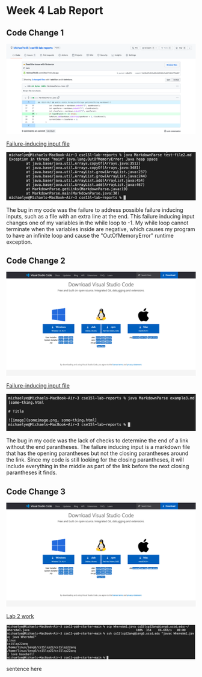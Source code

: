 # Week 4 Lab Report

## Code Change 1

![Image](fix1.png)

[Failure-inducing input file](https://github.com/MichaelYe48/markdown-parser/blob/main/test-file2.md)

![Image](firsterror.png)

The bug in my code was the failure to address possible failure inducing inputs, such as a file with an extra line at the end. This failure inducing input changes one of my variables in the while loop to -1. My while loop cannot terminate when the variables inside are negative, which causes my program to have an infinite loop and cause the "OutOfMemoryError" runtime exception.

## Code Change 2

![Image](VScodedownload.png)

[Failure-inducing input file](https://github.com/MichaelYe48/cse15l-lab-reports/blob/main/example3.md)

![Image](seconderror.png)

The bug in my code was the lack of checks to determine the end of a link without the end parantheses. The failure inducing input is a markdown file that has the opening parantheses but not the closing parantheses around the link. Since my code is still looking for the closing parantheses, it will include everything in the middle as part of the link before the next closing parantheses it finds. 

## Code Change 3

![Image](VScodedownload.png)

[Lab 2 work](lab-report-1-week-2.md)

![Image](optimizedrun.png)

sentence here